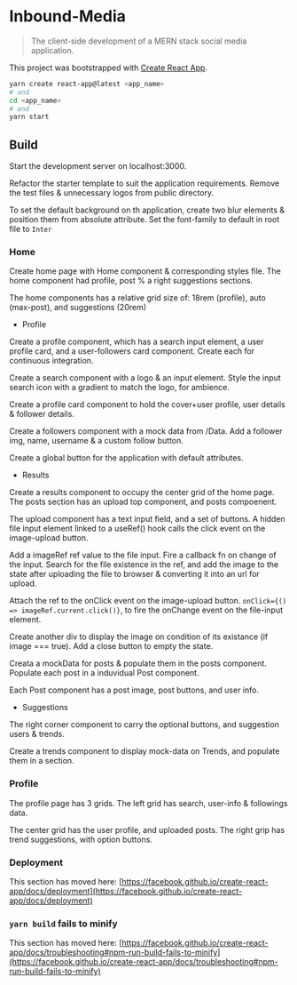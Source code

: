 # Inbound-Media

> The client-side development of a MERN stack social media application.

This project was bootstrapped with [Create React App](https://github.com/facebook/create-react-app).

```bash
yarn create react-app@latest <app_name>
# and
cd <app_name>
# and
yarn start
```

## Build

Start the development server on localhost:3000.

Refactor the starter template to suit the application requirements. Remove the test files & unnecessary logos from public directory.

To set the default background on th application, create two blur elements & position them from absolute attribute. Set the font-family to default in root file to `Inter`

### Home

Create home page with Home component & corresponding styles file. The home component had profile, post % a right suggestions sections.

The home components has a relative grid size of: 18rem (profile), auto (max-post), and suggestions (20rem)

- Profile

Create a profile component, which has a search input element, a user profile card, and a user-followers card component. Create each for continuous integration.

Create a search component with a logo & an input element. Style the input search icon with a gradient to match the logo, for ambience.

Create a profile card component to hold the cover+user profile, user details & follower details.

Create a followers component with a mock data from /Data. Add a follower img, name, username & a custom follow button.

Create a global button for the application with default attributes.

- Results

Create a results component to occupy the center grid of the home page.
The posts section has an upload top component, and posts compoenent.

The upload component has a text input field, and a set of buttons. A hidden file input element linked to a useRef() hook calls the click event on the image-upload button.

Add a imageRef ref value to the file input. Fire a callback fn on change of the input. Search for the file existence in the ref, and add the image to the state after uploading the file to browser & converting it into an url for upload.

Attach the ref to the onClick event on the image-upload button. `onClick={() => imageRef.current.click()}`, to fire the onChange event on the file-input element.

Create another div to display the image on condition of its existance (if image === true). Add a close button to empty the state.

Creata a mockData for posts & populate them in the posts component. Populate each post in a induvidual Post component.

Each Post component has a post image, post buttons, and user info.

- Suggestions

The right corner component to carry the optional buttons, and suggestion users & trends.

Create a trends component to display mock-data on Trends, and populate them in a section.

### Profile

The profile page has 3 grids. The left grid has search, user-info & followings data.

The center grid has the user profile, and uploaded posts. The right grip has trend suggestions, with option buttons.

### Deployment

This section has moved here: [https://facebook.github.io/create-react-app/docs/deployment](https://facebook.github.io/create-react-app/docs/deployment)

### `yarn build` fails to minify

This section has moved here: [https://facebook.github.io/create-react-app/docs/troubleshooting#npm-run-build-fails-to-minify](https://facebook.github.io/create-react-app/docs/troubleshooting#npm-run-build-fails-to-minify)
